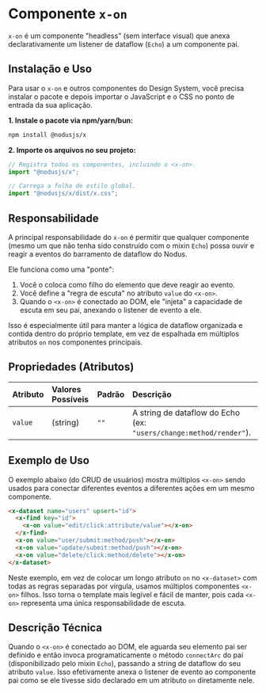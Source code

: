 # Componente `x-on`

`x-on` é um componente "headless" (sem interface visual) que anexa declarativamente um listener de dataflow (`Echo`) a um componente pai.

## Instalação e Uso

Para usar o `x-on` e outros componentes do Design System, você precisa instalar o pacote e depois importar o JavaScript e o CSS no ponto de entrada da sua aplicação.

**1. Instale o pacote via npm/yarn/bun:**

```bash
npm install @nodusjs/x
```

**2. Importe os arquivos no seu projeto:**

```javascript
// Registra todos os componentes, incluindo o <x-on>.
import "@nodusjs/x";

// Carrega a folha de estilo global.
import "@nodusjs/x/dist/x.css";
```

## Responsabilidade

A principal responsabilidade do `x-on` é permitir que qualquer componente (mesmo um que não tenha sido construído com o mixin `Echo`) possa ouvir e reagir a eventos do barramento de dataflow do Nodus.

Ele funciona como uma "ponte":

1.  Você o coloca como filho do elemento que deve reagir ao evento.
2.  Você define a "regra de escuta" no atributo `value` do `<x-on>`.
3.  Quando o `<x-on>` é conectado ao DOM, ele "injeta" a capacidade de escuta em seu pai, anexando o listener de evento a ele.

Isso é especialmente útil para manter a lógica de dataflow organizada e contida dentro do próprio template, em vez de espalhada em múltiplos atributos `on` nos componentes principais.

## Propriedades (Atributos)

| Atributo | Valores Possíveis | Padrão | Descrição |
| :--- | :--- | :--- | :--- |
| `value` | (string) | `""` | A string de dataflow do Echo (ex: `"users/change:method/render"`). |

## Exemplo de Uso

O exemplo abaixo (do CRUD de usuários) mostra múltiplos `<x-on>` sendo usados para conectar diferentes eventos a diferentes ações em um mesmo componente.

```html
<x-dataset name="users" upsert="id">
  <x-find key="id">
    <x-on value="edit/click:attribute/value"></x-on>
  </x-find>
  <x-on value="user/submit:method/push"></x-on>
  <x-on value="update/submit:method/push"></x-on>
  <x-on value="delete/click:method/delete"></x-on>
</x-dataset>
```

Neste exemplo, em vez de colocar um longo atributo `on` no `<x-dataset>` com todas as regras separadas por vírgula, usamos múltiplos componentes `<x-on>` filhos. Isso torna o template mais legível e fácil de manter, pois cada `<x-on>` representa uma única responsabilidade de escuta.

## Descrição Técnica

Quando o `<x-on>` é conectado ao DOM, ele aguarda seu elemento pai ser definido e então invoca programaticamente o método `connectArc` do pai (disponibilizado pelo mixin `Echo`), passando a string de dataflow do seu atributo `value`. Isso efetivamente anexa o listener de evento ao componente pai como se ele tivesse sido declarado em um atributo `on` diretamente nele.
